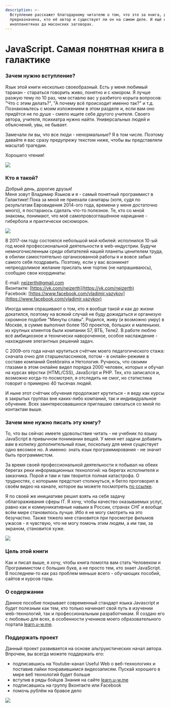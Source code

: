 ```yaml
---
description: >-
  Вступление расскажет благодарному читателю о том, что это за книга, для кого
  предназначена, кто её автор и существует ли он на самом деле. И ещё немного об
  инопланетянах да масонских заговорах.
---
```


# JavaScript. Самая понятная книга в галактике

### Зачем нужно вступление?

Язык этой книги несколько своеобразный. Есть у меня любимый таракан - стараться говорить живо, понятно и с юмором. Я лучше разжую тему по 10 раз, чем оставлю вас у разбитого корыта вопросов: "Что с этим делать?", "А почему всё происходит именно так?" и т.д. Познакомьтесь с моим изложением в этом разделе и, если вам оно придётся не по душе - смело ищите себе другого учителя. Своего автора, учителя, психиатра нужно найти. Универсальных людей и объяснений, увы, не бывает. 

Замечали ли вы, что все люди - ненормальные? Я в том числе. Поэтому давайте я вас сразу предупрежу текстом ниже, чтобы вы представляли масштаб трагедии.

Хорошего чтения!

![](.gitbook/assets/samyi-glavnyi-tarakan.png)

### Кто я такой?

Добрый день, дорогие друзья!  
Меня зовут Владимир Языков и я - самый понятный программист в Галактике! Пока за мной не приехали санитары \(хотя, судя по результатам Евровидения 2014-ого года, времени у меня достаточно много\), я постараюсь сделать что-то полезное. Те, кто со мной знакомы, понимают, что моё самопровозглашённое нарицание - гибербола и практически оксюморон.

![](.gitbook/assets/ya-zakhvachu-korov.png)

В 2017-ом году состоялся небольшой мой юбилей: исполнился 10-ый год моей профессиональной деятельности в web-индустрии. Будучи немногочисленным среди обитателей нашей планеты ценителем труда, в обилии самостоятельно организованной работы я и вовсе забыл самого себя поздравить. Поэтому, если у вас возникнет непреодолимое желание прислать мне тортик \(не напрашиваюсь\), сообщаю свои координаты:

E-mail: [neizerth@gmail.com](mailto:neizerth@gmail.com)  
Вконтакте: [https://vk.com/neizerth](https://vk.com/neizerth)  
Facebook: [https://www.facebook.com/vladimir.yazykov](https://www.facebook.com/vladimir.yazykov)

Иногда меня спрашивают о том, кто я вообще такой и как до жизни докатился, поэтому на всякий случай не буду дожидаться и организую скромное подобие "Минуты славы". Родился, живу \(и возможно умру\) в Москве, в сумме выполнил более 150 проектов, больших и маленьких. из крупных клиентов были компании S7, ВТБ, Теле2. В работе люблю всё амбициозное и технически навороченное, особое наслаждение - нахождение элегантных решений задач.

С 2009-ого года начал крутиться счётчик моего педагогического стажа: сначала очно для старшеклассников, потом - в онлайн-режиме в составе компаний Geekbrains и Нетология. Ручаюсь, что своими глазами в этом онлайне видел порядка 2000 человек, которых и обучал на курсах вёрстки \(HTML/CSS\), JavaScript и PHP. Тех, кто записался и, возможно когда-то посмотрел, я отследить не смог, но статистика говорит о примерно 40 тысячах людей.

И ныне этот счётчик обучения продолжает крутиться - я веду как курсы в закрытых группах вне каких-либо компаний, так и индивидуальное обучение. Всех заинтересовавшихся приглашаю связаться со мной по контактам выше.

### Зачем мне нужно писать эту книгу?

То, что вы сейчас имеете удовольствие читать - не учебник по языку JavaScript в привычном понимании вещей. У меня нет задачи добавить вам в копилку дополнительный язык, поскольку для меня существует одно весомое но. А именно: знать язык программирования - не значит быть программистом.

За время своей профессиональной деятельности я побывал на обеих берегах реки информационных технологий: на берегах исполнителя и заказчика. Порой и там и там творится полная катастрофа. О трудностях, с которыми предстоит столкнуться, я бегло проговорил в своём видео на канале, которое вы можете посмотреть [по ссылке](https://www.youtube.com/edit?o=U&video_id=Jjmgg1SP_e4).

Я по своей же инициативе решил взять на себя задачу облагораживания сферы IT. Я хочу, чтобы качество оказываемых услуг, равно как и коммуникативные навыки в России, странах СНГ и вообще всём мире становилось лучше. Ибо я не могу смотреть на это безучастно. Также тяжело мне становится при просмотре фильмов ужасов - я чувствую, что не могу помочь этим людям, а им там, за экраном, становится хуже.

![](.gitbook/assets/zachem-mne-kniga.png)

### Цель этой книги

Как и писал выше, я хочу, чтобы книга помогла вам стать Человеком и Программистом с больших букв, а не просто тем, кто знает JavaScript. В последнем-то как раз проблем меньше всего - обучающих пособий, сайтов и курсов горы.

### О содержании

Данное пособие покрывает современный стандарт языка Javascript и будет полезным как тем, кто только начинает свой путь в изучении web-технологий, так и профессиональным разработчикам. Я создаю его с любовью для всех, в особенности учеников моего образовательного портала [learn.u-w.me](http://learn.u-w.me/).

### Поддержать проект

Данный проект развивается на основе альтруистических начал автора. Впрочем, вы всегда можете поддержать его:

* подписавшись на Youtube-канал Useful Web о веб-технологиях и поставив лайки понравившимся видеозаписям. Пускай хорошего в мире веб технологий будет больше
* вступив в ряды бойцов Знания на сайте [learn.u-w.me](http://learn.u-w.me/)
* подписавшись на группу Вконтакте или Facebook
* помочь рублём на бравое дело

![](.gitbook/assets/podderzhat-proekt.png)

